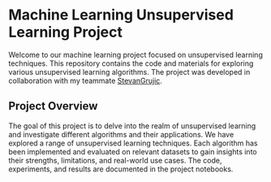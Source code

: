 # Machine Learning Unsupervised Learning Project

Welcome to our machine learning project focused on unsupervised learning techniques.
This repository contains the code and materials for exploring various unsupervised learning algorithms.
The project was developed in collaboration with my teammate [StevanGrujic](https://github.com/StevanGrujic).

## Project Overview

The goal of this project is to delve into the realm of unsupervised learning and investigate different algorithms and their applications.
We have explored a range of unsupervised learning techniques.
Each algorithm has been implemented and evaluated on relevant datasets to gain insights into their strengths, limitations, and real-world use cases.
The code, experiments, and results are documented in the project notebooks.
